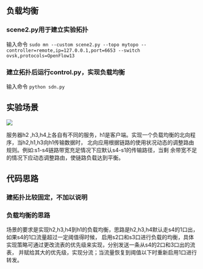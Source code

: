 ## 负载均衡
### scene2.py用于建立实验拓扑
输入命令
`
sudo mn --custom scene2.py --topo mytopo --controller=remote,ip=127.0.0.1,port=6653 --switch ovsk,protocols=OpenFlow13
`
### 建立拓扑后运行control.py，实现负载均衡
输入命令
`
python sdn.py
`
## 实验场景

![](http://images2017.cnblogs.com/blog/1169307/201801/1169307-20180126133211147-1968611444.png)

服务器h2 ,h3,h4上各自有不同的服务，h1是客户端。实现一个负载均衡的北向程序，当h2,h1,h3向h1传输数据时，
北向应用根据链路的使用状况动态的调整路由规则。例如:s1-s4链路带宽充足情况下应默认s4-s1的传输路径，当剩
余带宽不足的情况下应动态调整路由，使链路负载达到平衡。

## 代码思路
### 建拓扑比较固定，不加以说明
### 负载均衡的思路
场景的要求是实现h2,h3,h4到h1的负载均衡，思路是h2,h3,h4默认走s4的1口出，如果s4的1口流量超过一定阈值得时候，
启用s2口和s3口进行负载的均衡，具体实现策略可通过更改流表的优先级来实现，分别发送一条从s4的2口和3口出的流表，
并赋给其大的优先级，实现分流；当流量恢复到阈值以下时重新启用1口进行转发。